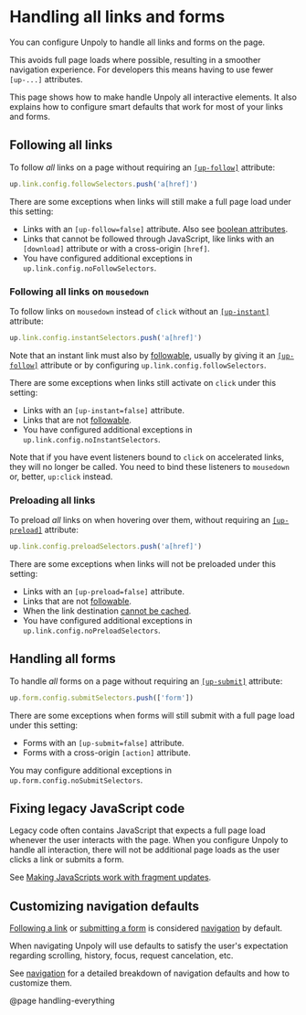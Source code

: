 Handling all links and forms
============================

You can configure Unpoly to handle all links and forms on the page.

This avoids full page loads where possible, resulting in a smoother navigation experience.
For developers this means having to use fewer `[up-...]` attributes.

This page shows how to make handle Unpoly all interactive elements.
It also explains how to configure smart defaults that work for most of your links and forms.


## Following all links

To follow *all* links on a page without requiring an [`[up-follow]`](/a-up-follow) attribute:

```js
up.link.config.followSelectors.push('a[href]')
```

There are some exceptions when links will still make a full page load under this setting:

- Links with an `[up-follow=false]` attribute. Also see [boolean attributes](/attributes-and-options#boolean-attributes).
- Links that cannot be followed through JavaScript,
  like links with an `[download]` attribute or with a cross-origin `[href]`.
- You have configured additional exceptions in `up.link.config.noFollowSelectors`.

### Following all links on `mousedown`

To follow links on `mousedown` instead of `click` without an [`[up-instant]`](/a-up-instant) attribute:

```js
up.link.config.instantSelectors.push('a[href]')
```

Note that an instant link must also by [followable](/up.link.isFollowable), usually by giving it an [`[up-follow]`](/a-up-follow) attribute or by configuring `up.link.config.followSelectors`.

There are some exceptions when links still activate on `click` under this setting:

- Links with an `[up-instant=false]` attribute.
- Links that are not [followable](#following-all-links).
- You have configured additional exceptions in `up.link.config.noInstantSelectors`.

Note that if you have event listeners bound to `click` on accelerated links, they will
no longer be called. You need to bind these listeners to `mousedown` or, better, `up:click` instead.

### Preloading all links

To preload *all* links on when hovering over them, without requiring an [`[up-preload]`](/a-up-preload) attribute:

```js
up.link.config.preloadSelectors.push('a[href]')
```

There are some exceptions when links will not be preloaded under this setting:

- Links with an `[up-preload=false]` attribute.
- Links that are not [followable](#following-all-links).
- When the link destination [cannot be cached](/up.network.config#config.autoCache).
- You have configured additional exceptions in `up.link.config.noPreloadSelectors`.


## Handling all forms

To handle *all* forms on a page without requiring an [`[up-submit]`](/up-submit) attribute:

```js
up.form.config.submitSelectors.push(['form'])
```

There are some exceptions when forms will still submit with a full page load under this setting:

- Forms with an `[up-submit=false]` attribute.
- Forms with a cross-origin `[action]` attribute.

You may configure additional exceptions in `up.form.config.noSubmitSelectors`.


## Fixing legacy JavaScript code

Legacy code often contains JavaScript that expects a full page load whenever the
user interacts with the page. When you configure Unpoly to handle all interaction,
there will not be additional page loads as the user clicks a link or submits a form.

See [Making JavaScripts work with fragment updates](/legacy-scripts).


## Customizing navigation defaults

[Following a link](/a-up-follow) or [submitting a form](/up-submit) is considered
[navigation](/navigation) by default.

When navigating Unpoly will use defaults to satisfy the user's expectation regarding
scrolling, history, focus, request cancelation, etc.

See [navigation](/navigation) for a detailed breakdown of navigation defaults
and how to customize them.


@page handling-everything
